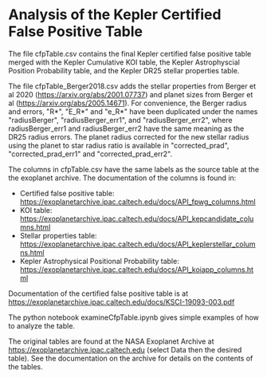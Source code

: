 # Analysis of the Kepler Certified False Positive Table

The file cfpTable.csv contains the final Kepler certified false positive table merged with the Kepler Cumulative KOI table, the Kepler Astrophyscial Position Probability table, and the Kepler DR25 stellar properties table.  

The file cfpTable_Berger2018.csv adds the stellar properties from Berger et al 2020 (https://arxiv.org/abs/2001.07737) and planet sizes from Berger et al (https://arxiv.org/abs/2005.14671).  For convenience, the Berger radius and errors, "R*", "E_R*" and "e_R*" have been duplicated under the names "radiusBerger", "radiusBerger_err1", and "radiusBerger_err2", where radiusBerger_err1 and radiusBerger_err2 have the same meaning as the DR25 radius errors.  The planet radius corrected for the new stellar radius using the planet to star radius ratio is available in "corrected_prad", "corrected_prad_err1" and "corrected_prad_err2".

The columns in cfpTable.csv have the same labels as the source table at the the exoplanet archive.  The documentation of the columns is found in: 
- Certified false positive table: https://exoplanetarchive.ipac.caltech.edu/docs/API_fpwg_columns.html
- KOI table: https://exoplanetarchive.ipac.caltech.edu/docs/API_kepcandidate_columns.html
- Stellar properties table: https://exoplanetarchive.ipac.caltech.edu/docs/API_keplerstellar_columns.html
- Kepler Astrophysical Positional Probability table: https://exoplanetarchive.ipac.caltech.edu/docs/API_koiapp_columns.html

Documentation of the certified false positive table is at https://exoplanetarchive.ipac.caltech.edu/docs/KSCI-19093-003.pdf

The python notebook examineCfpTable.ipynb gives simple examples of how to analyze the table.

The original tables are found at the NASA Exoplanet Archive at https://exoplanetarchive.ipac.caltech.edu (select Data then the desired table).  See the documentation on the archive for details on the contents of the tables. 
 
